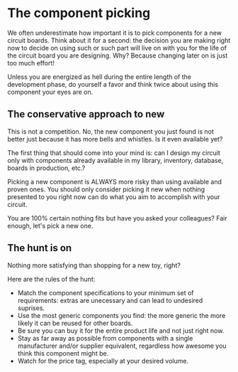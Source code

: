 # The component picking

We often underestimate how important it is to pick components for a new circuit boards.
Think about it for a second: the decision you are making right now to decide on using such or such part will live on with you for the life of the circuit board you are designing. Why? Because changing later on is just too much effort!

Unless you are energized as hell during the entire length of the development phase, do yourself a favor and think twice about using this component your eyes are on.

## The conservative approach to new

This is not a competition. No, the new component you just found is not better just because it has more bells and whistles. Is it even available yet?

The first thing that should come into your mind is: can I design my circuit only with components already available in my library, inventory, database, boards in production, etc.?

Picking a new component is ALWAYS more risky than using available and proven ones. You should only consider picking it new when nothing presented to you right now can do what you aim to accomplish with your circuit.

You are 100% certain nothing fits but have you asked your colleagues?
Fair enough, let's pick a new one.

## The hunt is on

Nothing more satisfying than shopping for a new toy, right?

Here are the rules of the hunt:

- Match the component specifications to your minimum set of requirements: extras are unecessary and can lead to undesired suprises.
- Use the most generic components you find: the more generic the more likely it can be reused for other boards.
- Be sure you can buy it for the entire product life and not just right now.
- Stay as far away as possible from components with a single manufacturer and/or supplier equivalent, regardless how awesome you think this component might be.
- Watch for the price tag, especially at your desired volume.
